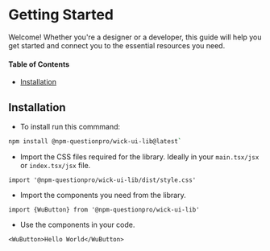 # Getting Started

Welcome! Whether you're a designer or a developer, this guide will help you get
started and connect you to the essential resources you need.

#### Table of Contents

- [Installation](#installation)

## Installation

- To install run this commmand:

```sh
npm install @npm-questionpro/wick-ui-lib@latest`
```

- Import the CSS files required for the library. Ideally in your `main.tsx/jsx`
  or `index.tsx/jsx` file.

```tsx
import '@npm-questionpro/wick-ui-lib/dist/style.css'
```

- Import the components you need from the library.

```tsx
import {WuButton} from '@npm-questionpro/wick-ui-lib'
```

- Use the components in your code.

```tsx
<WuButton>Hello World</WuButton>
```

